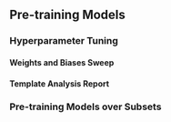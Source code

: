 ## Pre-training Models

### Hyperparameter Tuning

#### Weights and Biases Sweep

#### Template Analysis Report

### Pre-training Models over Subsets
